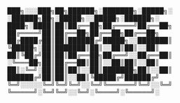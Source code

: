 
<h4 aling="center"> 
███╗░░░███╗██╗██████╗░███████╗░█████╗░  ░██████╗██╗░█████╗░░█████╗░██████╗░
████╗░████║██║██╔══██╗██╔════╝██╔══██╗  ██╔════╝██║██╔══██╗██╔══██╗██╔══██╗
██╔████╔██║██║██████╔╝█████╗░░███████║  ╚█████╗░██║███████║██║░░██║██║░░██║
██║╚██╔╝██║██║██╔══██╗██╔══╝░░██╔══██║  ░╚═══██╗██║██╔══██║██║░░██║██║░░██║
██║░╚═╝░██║██║██║░░██║███████╗██║░░██║  ██████╔╝██║██║░░██║╚█████╔╝██████╔╝
╚═╝░░░░░╚═╝╚═╝╚═╝░░╚═╝╚══════╝╚═╝░░╚═╝  ╚═════╝░╚═╝╚═╝░░╚═╝░╚════╝░╚═════╝░
</h4>
